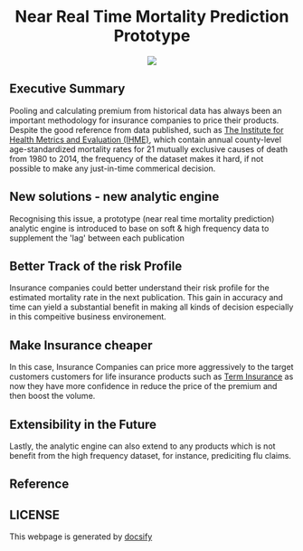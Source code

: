 <h1 align="center">Near Real Time Mortality Prediction Prototype</h1>

<p align="center"><img src="https://img.shields.io/badge/Author-Steven%20Chau-blue.svg"></p>

## Executive Summary

Pooling and calculating premium from historical data has always been an important methodology for insurance companies to price their products.  Despite the good reference from data published, such as [The Institute for Health Metrics and Evaluation (IHME)](http://ghdx.healthdata.org/record/united-states-mortality-rates-county-1980-2014), which contain annual county-level age-standardized mortality rates for 21 mutually exclusive causes of death from 1980 to 2014, the frequency of the dataset makes it hard, if not possible to make any just-in-time commerical decision. 

## New solutions - new analytic engine

Recognising this issue, a prototype (near real time mortality prediction) analytic engine is introduced to base on soft & high frequency data to supplement the 'lag' between each publication


## Better Track of the risk Profile

Insurance companies could better understand their risk profile for the estimated mortality rate in the next publication. This gain in accuracy and time can yield a substantial benefit in making all kinds of decision especially in this compeitive business environement. 


## Make Insurance cheaper

In this case, Insurance Companies can price more aggressively to the target customers customers for life insurance products such as [Term Insurance](https://www.prudential.com/personal/life-insurance/find-life-insurance-policy/term-life-products) as now they have more confidence in reduce the price of the premium and then boost the volume. 

## Extensibility in the Future
Lastly, the analytic engine can also extend to any products which is not benefit from the high frequency dataset, for instance, prediciting flu claims.


## Reference

## LICENSE

This webpage is generated by [docsify](https://docsify.js.org)
